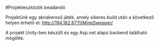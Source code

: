 #Projekteszközök beadandó

Projektünk egy aknakereső játék, amely sikeres build után a következő helyen érhető el:
http://194.182.67.11/MineSweeper/

A projekt Unity-ben készült és egy Asp.net alapú backend található mögötte.

